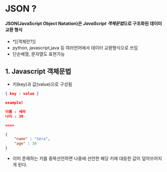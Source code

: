 

# JSON ?
#### JSON(JavaScript Object Natation)은 *JavaScript 객체문법*으로 구조화된 데이터교환 형식
* *[[객체란?]]
* python, javascript,java 등 여러언어에서 데이터 교환형식으로 쓰임
* 단순배열, 문자열도 표현가능

## 1. Javascript 객체문법

* 키(key)과 값(value)으로 구성됨

```json
{ key : value }

example)

이름 : 세라
나이 : 30 

===>

{
	"name" : "Sera",
	"age" : 30
}
```
* 이미 존재하는 키를 중복선언하면 나중에 선언한 해당 키에 대응한 값이 덮어쓰어지게 된다.



















